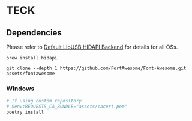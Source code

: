 # TECK

## Dependencies

Please refer to [Default LibUSB HIDAPI Backend] for details for all OSs.

```shell
brew install hidapi

git clone --depth 1 https://github.com/FortAwesome/Font-Awesome.git assets/fontawesome
```
### Windows

```powershell
# If using custom repository
# $env:REQUESTS_CA_BUNDLE="assets/cacert.pem"
poetry install
```

[Default LibUSB HIDAPI Backend]: https://python-elgato-streamdeck.readthedocs.io/en/stable/pages/backend_libusb_hidapi.html
